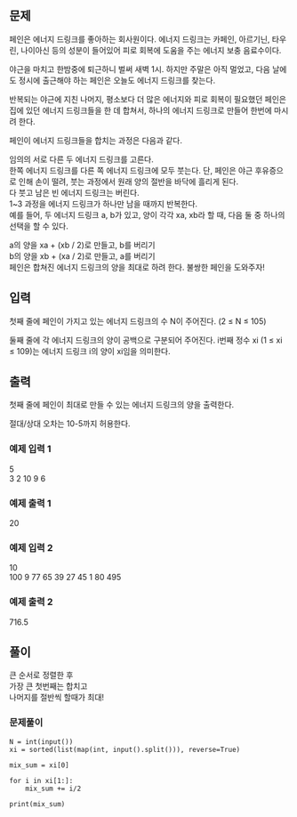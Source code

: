 
## 문제

페인은 에너지 드링크를 좋아하는 회사원이다. 에너지 드링크는 카페인, 아르기닌, 타우린, 나이아신 등의 성분이 들어있어 피로 회복에 도움을 주는 에너지 보충 음료수이다.

야근을 마치고 한밤중에 퇴근하니 벌써 새벽 1시. 하지만 주말은 아직 멀었고, 다음 날에도 정시에 출근해야 하는 페인은 오늘도 에너지 드링크를 찾는다.

반복되는 야근에 지친 나머지, 평소보다 더 많은 에너지와 피로 회복이 필요했던 페인은 집에 있던 에너지 드링크들을 한 데 합쳐서, 하나의 에너지 드링크로 만들어 한번에 마시려 한다.

페인이 에너지 드링크들을 합치는 과정은 다음과 같다.

임의의 서로 다른 두 에너지 드링크를 고른다.  
한쪽 에너지 드링크를 다른 쪽 에너지 드링크에 모두 붓는다. 단, 페인은 야근 후유증으로 인해 손이 떨려, 붓는 과정에서 원래 양의 절반을 바닥에 흘리게 된다.  
다 붓고 남은 빈 에너지 드링크는 버린다.  
1~3 과정을 에너지 드링크가 하나만 남을 때까지 반복한다.  
예를 들어, 두 에너지 드링크 a, b가 있고, 양이 각각 xa, xb라 할 때, 다음 둘 중 하나의 선택을 할 수 있다.

a의 양을 xa + (xb / 2)로 만들고, b를 버리기  
b의 양을 xb + (xa / 2)로 만들고, a를 버리기  
페인은 합쳐진 에너지 드링크의 양을 최대로 하려 한다. 불쌍한 페인을 도와주자!

## 입력

첫째 줄에 페인이 가지고 있는 에너지 드링크의 수 N이 주어진다. (2 ≤ N ≤ 105)

둘째 줄에 각 에너지 드링크의 양이 공백으로 구분되어 주어진다. i번째 정수 xi (1 ≤ xi ≤ 109)는 에너지 드링크 i의 양이 xi임을 의미한다.

## 출력

첫째 줄에 페인이 최대로 만들 수 있는 에너지 드링크의 양을 출력한다.

절대/상대 오차는 10-5까지 허용한다.

### 예제 입력 1

5  
3 2 10 9 6

### 예제 출력 1

20

### 예제 입력 2

10  
100 9 77 65 39 27 45 1 80 495

### 예제 출력 2

716.5

## 풀이

큰 순서로 정렬한 후  
가장 큰 첫번째는 합치고  
나머지를 절반씩 할때가 최대!

### 문제풀이

```
N = int(input())
xi = sorted(list(map(int, input().split())), reverse=True)

mix_sum = xi[0]

for i in xi[1:]:
    mix_sum += i/2

print(mix_sum)
```
<!--stackedit_data:
eyJoaXN0b3J5IjpbMTgwNDU2ODIyOF19
-->